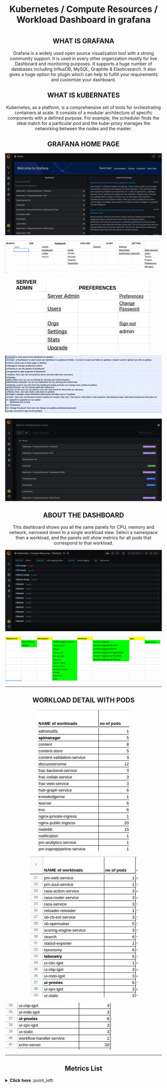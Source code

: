 <h1 align="center"> Kubernetes / Compute Resources / Workload Dashboard in grafana <h1>
 
   <h2 align="center"> WHAT IS GRAFANA </h2>
 
 <p align="center">  Grafana is a widely used open source visualization tool with a strong community support. It is used in every other organization mostly for live Dashboard and monitoring purposes. It supports a huge number of databases including InfluxDB, MySQL, Graphite & Elasticsearch. It also gives a huge option for plugin which can help to fulfill your requirements and customize your dashboard.</p >
  
 <h2 align="center"> WHAT IS kUBERNATES </h2>
 
 <p align="center"> Kubernetes, as a platform, is a comprehensive set of tools for orchestrating containers at scale. It consists of a modular architecture of specific components with a defined purpose. For example, the scheduler finds the ideal match for a particular pod and the kube-proxy manages the networking between the nodes and the master. </p >
  
 <h2 align="center"> GRAFANA HOME PAGE </h2>
 
 <p align="center" > <img src="https://github.com/RANINISHA/RANINISHA/blob/main/Screenshot%20from%202021-09-08%2012-26-07.png"> </p>
 
  <p align="center" > <img src="https://github.com/RANINISHA/RANINISHA/blob/main/dashboard1.png"> </p>

  <p align="center" > <img src="https://github.com/RANINISHA/RANINISHA/blob/main/D5.png"> </p>

  <p align="center" > <img src="https://github.com/RANINISHA/RANINISHA/blob/main/d4.png"> </p>

   <p align="center" > <img src="https://github.com/RANINISHA/RANINISHA/blob/main/Screenshot%20from%202021-09-08%2012-26-48.png?raw=true"> </p>
 
   <h2 align="center"> ABOUT THE DASHBOARD </h2>

 
 <p align="center">  This dashboard shows you all the same panels for CPU, memory and network, narrowed down to a single workload view.
 Select a namespace then a workload, and the panels will show metrics for all pods that correspond to that workload.</p >
  
 <p align="center" > <img src="https://github.com/RANINISHA/RANINISHA/blob/main/Screenshot%20from%202021-09-08%2012-27-55.png?raw=true"> </p>
 
 <p align="center" > <img src="https://github.com/RANINISHA/RANINISHA/blob/main/Screenshot%20from%202021-09-08%2012-48-34.png?raw=true"></p>



 ------- 
   
  <h2 align="center"> WORKLOAD DETAIL WITH PODS</h2>
 
   <p align="center" > <img src=" https://github.com/RANINISHA/RANINISHA/blob/main/workload1.png"</p>
   <p align="center" > <img src="https://github.com/RANINISHA/RANINISHA/blob/main/workload2.png"> </p>
   <p a lign="center" > <img src="https://github.com/RANINISHA/RANINISHA/blob/main/workload3.png"> </p>
  
 ------

   <h2 align="center"> Metrics List </h2>
   <details close="close"> 
    <summary><b> Click here</b> :point_left:</summary>

  <ul>
  <li> cpu usage: CPU utilization refers to a computer's usage of processing resources, or the amount of work handled by a CPU.</li>
      <p align="center" > <img src="https://github.com/RANINISHA/RANINISHA/blob/main/cpu_usage.png"> </p>

   <li>cpu quota : in this matrics we have cpu request i.e  processing resource required by pods and cpu limit  i.e maximum  cpu alloted to pods </li>
      
   <p align="center" > <img src="https://github.com/RANINISHA/RANINISHA/blob/main/cpu_quota.png"> </p>
   
   <li> Memory usage : The amount of RAM used by pods at a certain unit of time.</li>

   <p align="center" > <img src="https://github.com/RANINISHA/RANINISHA/blob/main/memory_usage.png"> </p>

   
  <li> Memory quota : I this matrics we have memory request  i.e ram required by pods and memory limit i.e maximum ram allotted to the pods</li>
      
  <p align="center" > <img src="https://github.com/RANINISHA/RANINISHA/blob/main/memory_quota.png"> </p>

  <li> current network usage :Network utilization is the proportion of the current network traffic to the maximum amount of traffic that can be handled. It indicates the bandwidth consumption in the network. While high network traffic means that the network is overloaded, low network traffic means that the network is not busy.</li>
      
   <p align="center" > <img src="https://github.com/RANINISHA/RANINISHA/blob/main/Network_usage.png"> </p>

   <li> Recieved bandwidth: it's actually the volume of information that can be recieved  over a connection in a measured amount of time – calculated in megabits per second (Mbps). </li>
      
   <p align="center" > <img src="https://github.com/RANINISHA/RANINISHA/blob/main/rb.png"> </p>

   <li>Transmitted bandwidth : it's actually the volume of information that can be sent over a connection in a measured amount of time – calculated in megabits per second (Mbps). </li>
      
   <p align="center" > <img src="https://github.com/RANINISHA/RANINISHA/blob/main/Tb.png"> </p>

  <li> Average Container Bandwidth Received by pod : it's actually the volume of information that can be recieved over a connection by a pod in a measured amount of time – calculated in megabits per second (Mbps) </li>
      
   <p align="center" > <img src="https://github.com/RANINISHA/RANINISHA/blob/main/acbbp.png"> </p>

  <li> Average Container Bandwidth Transmitted by pod : it's actually the volume of information that can be sent over a connection  by  a pod in a measured amount of time – calculated in megabits per second (Mbps)</li>
      
   <p align="center" > <img src="https://github.com/RANINISHA/RANINISHA/blob/main/acbbpt.png"> </p>

   <li> Rate of Received Packets: measured as the ratio of number of packets delivered in total to the total number of packets sent from source node to destination node in the network.</li>
      
   <p align="center" > <img src="https://github.com/RANINISHA/RANINISHA/blob/main/rorp.png"> </p>

   <li> Rate of Transmitted Packets :measured as the ratio of number of packets transfered in total to the total number of packets sent from source node to destination node in the network. </li>
      
   <p align="center" > <img src="https://github.com/RANINISHA/RANINISHA/blob/main/rotp.png"> </p>
   
   <li> Rate of Received Packets Dropped: </li>
      
   <p align="center" > <img src="https://github.com/RANINISHA/RANINISHA/blob/main/rorpd.png"> </p>

   <li> Rate of Transmitted Packets Dropped : </li>
      
   <p align="center" > <img src="https://github.com/RANINISHA/RANINISHA/blob/main/rotpd.png"> </p>

   
   </ul>
  </details>
  
 

